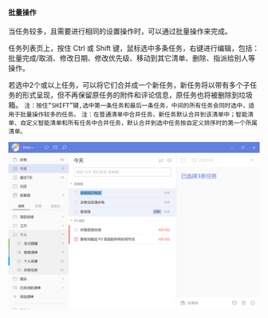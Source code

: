 #### 批量操作

当任务较多，且需要进行相同的设置操作时，可以通过批量操作来完成。

任务列表页上，按住 Ctrl 或 Shift 键，鼠标选中多条任务，右键进行编辑，包括：批量完成/取消、修改日期、修改优先级、移动到其它清单、删除、指派给别人等操作。

若选中2个或以上任务，可以将它们合并成一个新任务，新任务将以带有多个子任务的形式呈现，但不再保留原任务的附件和评论信息，原任务也将被删除到垃圾箱。 `注：按住“SHIFT”键,选中第一条任务和最后一条任务，中间的所有任务会同时选中，适用于批量操作较多的任务。` `注：在普通清单中合并任务，新任务默认合并到该清单中；智能清单、自定义智能清单和所有任务中合并任务，默认合并到选中任务按自定义排序时的第一个所属清单。`

![winbatch](../../images/Windows/task/pasted%20image%200%2012.png)

